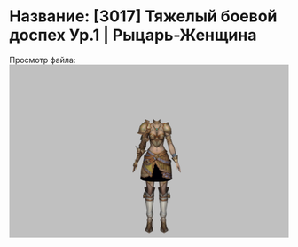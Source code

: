 # Название: [3017] Тяжелый боевой доспех Ур.1 | Рыцарь-Женщина

Просмотр файла:
![p010004.png](p010004.png)